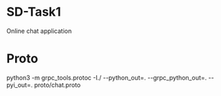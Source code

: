 # SD-Task1
Online chat application

# Proto
python3 -m grpc_tools.protoc -I./ --python_out=. --grpc_python_out=. --pyi_out=. proto/chat.proto

